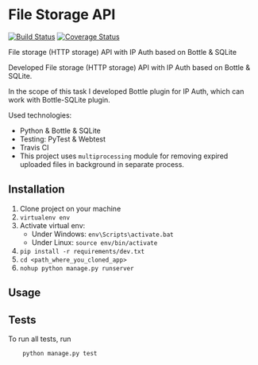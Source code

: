 # File Storage API

[![Build Status](https://travis-ci.org/osya/File_Storage_API.svg)](https://travis-ci.org/osya/File_Storage_API) [![Coverage Status](https://coveralls.io/repos/github/osya/File_Storage_API/badge.svg?branch=master)](https://coveralls.io/github/osya/File_Storage_API?branch=master)

File storage (HTTP storage) API with IP Auth based on Bottle & SQLite

Developed File storage (HTTP storage) API with IP Auth based on Bottle & SQLite.

In the scope of this task I developed Bottle plugin for IP Auth, which can work with
Bottle-SQLite plugin.

Used technologies:

- Python & Bottle & SQLite
- Testing: PyTest & Webtest
- Travis CI
- This project uses `multiprocessing` module for removing expired uploaded files in background in separate process.

## Installation

1. Clone project on your machine
2. `virtualenv env`
3. Activate virtual env:
    - Under Windows: `env\Scripts\activate.bat`
    - Under Linux: `source env/bin/activate`
4. `pip install -r requirements/dev.txt`
5. `cd <path_where_you_cloned_app>`
6. `nohup python manage.py runserver`

## Usage

## Tests

To run all tests, run

```shell
    python manage.py test
```
